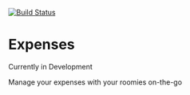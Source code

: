 [![Build Status](https://travis-ci.org/sandipv22/Expenses.svg?branch=master)](https://travis-ci.org/sandipv22/Expenses)

# Expenses
Currently in Development

Manage your expenses with your roomies on-the-go
